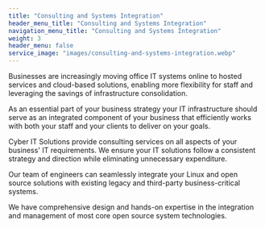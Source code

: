 ```yaml
---
title: "Consulting and Systems Integration"
header_menu_title: "Consulting and Systems Integration"
navigation_menu_title: "Consulting and Systems Integration"
weight: 3
header_menu: false
service_image: "images/consulting-and-systems-integration.webp"
---
```


Businesses are increasingly moving office IT systems online to hosted services and cloud-based solutions, enabling more flexibility for staff and leveraging the savings of infrastructure consolidation.

As an essential part of your business strategy your IT infrastructure should serve as an integrated component of your business that efficiently works with both your staff and your clients to deliver on your goals.

Cyber IT Solutions provide consulting services on all aspects of your business' IT requirements. We ensure your IT solutions follow a consistent strategy and direction while eliminating unnecessary expenditure.

Our team of engineers can seamlessly integrate your Linux and open source solutions with existing legacy and third-party business-critical systems.

We have comprehensive design and hands-on expertise in the integration and management of most core open source system technologies.

